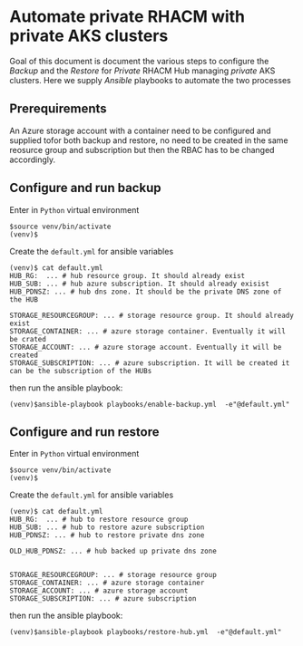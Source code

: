 # Automate private RHACM with private AKS clusters

Goal of this document is document the various steps to configure the _Backup_ and the _Restore_  for *Private* RHACM Hub managing *private* AKS clusters. Here we supply _Ansible_ playbooks to automate the two processes

## Prerequirements

An Azure storage account with a container need to be configured and supplied tofor both backup and restore, no need to be created in the same reosurce group and subscription but then the RBAC has to be changed accordingly.

## Configure and run backup

Enter in `Python` virtual environment

```shell
$source venv/bin/activate
(venv)$
```

Create the `default.yml` for ansible variables

```shell
(venv)$ cat default.yml
HUB_RG:  ... # hub resource group. It should already exist
HUB_SUB: ... # hub azure subscription. It should already exisist
HUB_PDNSZ: ... # hub dns zone. It should be the private DNS zone of the HUB

STORAGE_RESOURCEGROUP: ... # storage resource group. It should already exist
STORAGE_CONTAINER: ... # azure storage container. Eventually it will be crated
STORAGE_ACCOUNT: ... # azure storage account. Eventually it will be created
STORAGE_SUBSCRIPTION: ... # azure subscription. It will be created it can be the subscription of the HUBs
```

then run the ansible playbook:

```shell
(venv)$ansible-playbook playbooks/enable-backup.yml  -e"@default.yml"
```


## Configure and run restore


Enter in `Python` virtual environment

```shell
$source venv/bin/activate
(venv)$
```

Create the `default.yml` for ansible variables

```shell
(venv)$ cat default.yml
HUB_RG:  ... # hub to restore resource group
HUB_SUB: ... # hub to restore azure subscription
HUB_PDNSZ: ... # hub to restore private dns zone

OLD_HUB_PDNSZ: ... # hub backed up private dns zone


STORAGE_RESOURCEGROUP: ... # storage resource group
STORAGE_CONTAINER: ... # azure storage container
STORAGE_ACCOUNT: ... # azure storage account
STORAGE_SUBSCRIPTION: ... # azure subscription
```

then run the ansible playbook:

```shell
(venv)$ansible-playbook playbooks/restore-hub.yml  -e"@default.yml"
```
